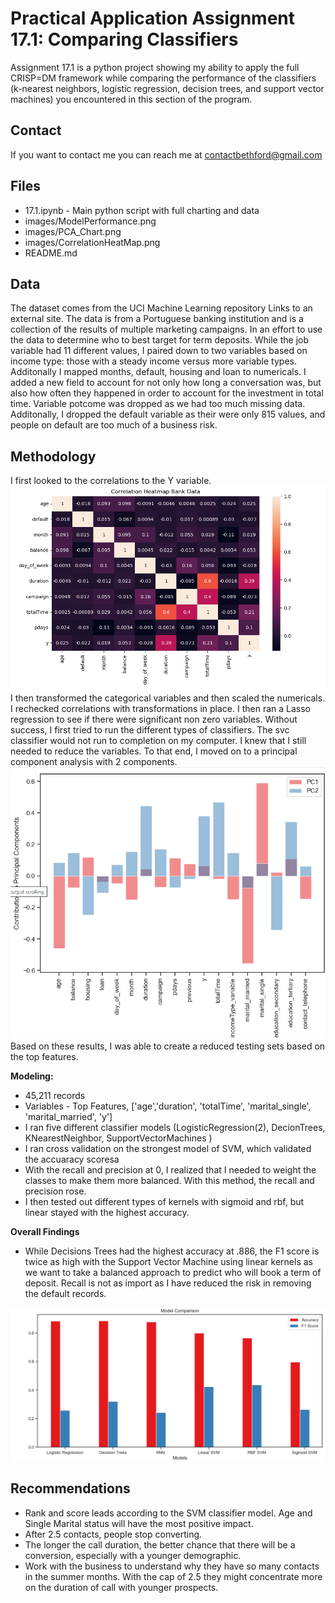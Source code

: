 # Practical Application Assignment 17.1: Comparing Classifiers

Assignment 17.1 is a python project showing my ability to apply the full CRISP=DM framework while comparing the performance of the classifiers (k-nearest neighbors, logistic regression, decision trees, and support vector machines) you encountered in this section of the program.  


## Contact 
If you want to contact me you can reach me at contactbethford@gmail.com

  
  
## Files
* 17.1.ipynb - Main python script with full charting and data
* images/ModelPerformance.png
* images/PCA_Chart.png
* images/CorrelationHeatMap.png
* README.md


## Data
The dataset comes from the UCI Machine Learning repository Links to an external site. The data is from a Portuguese banking institution and is a collection of the results of multiple marketing campaigns. In an effort to use the data to determine who to best target for term deposits. While the job variable had 11 different values, I paired down to two variables based on income type: those with a steady income versus more variable types.  Additonally I mapped months, default, housing and loan to numericals.  I added a new field to account for not only how long a conversation was, but also how often they happened in order to account for the investment in total time. Variable potcome was dropped as we had too much missing data.  Additonally, I dropped the default variable as their were only 815 values, and people on default are too much of a business risk. 

## Methodology
I first looked to the correlations to the Y variable.  ![Picture of correlation of all variables.](/images/CorrelationHeatMap.png) I then transformed the categorical variables and then scaled the numericals. I rechecked correlations with transformations in place. 
I then ran a Lasso regression to see if there were significant non zero variables.  Without success, I first tried to run the different types of classifiers.  The svc classifier would not run to completion on my computer.  I knew that I still needed to reduce the variables.  To that end, I moved on to a principal component analysis with 2 components.  ![Picture of PCA Components.](/images/PCA_Chart.png) Based on these results, I was able to create a reduced testing sets based on the top features. 



**Modeling:**
- 45,211 records
- Variables - Top Features, ['age','duration', 'totalTime', 'marital_single', 'marital_married', 'y']
- I ran five different classifier models (LogisticRegression(2), DecionTrees, KNearestNeighbor, SupportVectorMachines )
- I ran cross validation on the strongest model of SVM, which validated the accuaracy scoresa 
- With the recall and precision at 0, I realized that I needed to weight the classes to make them more balanced.  With this method, the recall and precision rose.
- I then tested out different types of kernels with sigmoid and rbf, but linear stayed with the highest accuracy.  


**Overall Findings**
- While Decisions Trees had the highest accuracy at .886, the F1 score is twice as high with the Support Vector Machine using linear kernels as we want to take a balanced approach to predict who will book a term of deposit.  Recall is not as import as I have reduced the risk in removing the default records. 

![Picture of a bar chart showing linear SVM is the best choice.](/images/ModelPerformance.png)



## Recommendations
- Rank and score leads according to the SVM classifier model.  Age and Single Marital status will have the most positive impact. 
- After 2.5 contacts, people stop converting.
- The longer the call duration, the better chance that there will be a conversion, especially with a younger demographic.
- Work with the business to understand why they have so many contacts in the summer months.  With the cap of 2.5 they might concentrate more on the duration of call with younger prospects. 
